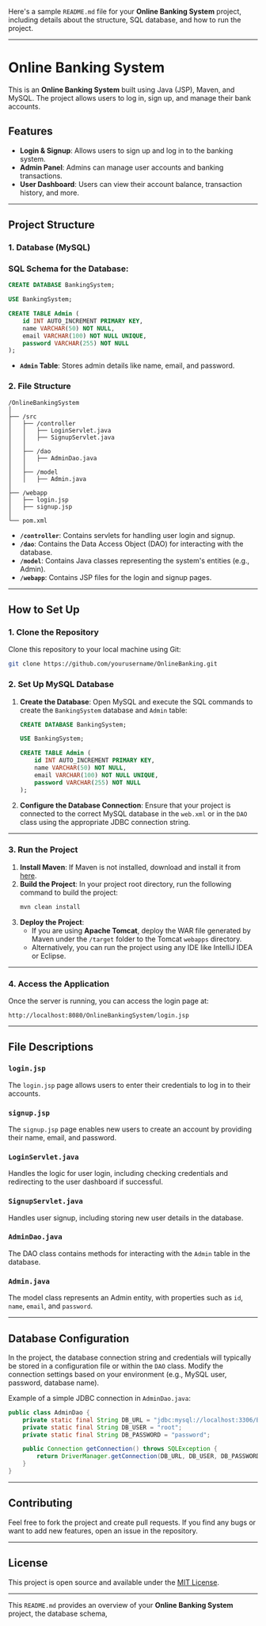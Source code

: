 Here's a sample `README.md` file for your **Online Banking System** project, including details about the structure, SQL database, and how to run the project.

---

# Online Banking System

This is an **Online Banking System** built using Java (JSP), Maven, and MySQL. The project allows users to log in, sign up, and manage their bank accounts.

## Features

- **Login & Signup**: Allows users to sign up and log in to the banking system.
- **Admin Panel**: Admins can manage user accounts and banking transactions.
- **User Dashboard**: Users can view their account balance, transaction history, and more.

---

## Project Structure

### 1. **Database (MySQL)**

### SQL Schema for the Database:
```sql
CREATE DATABASE BankingSystem;

USE BankingSystem;

CREATE TABLE Admin (
    id INT AUTO_INCREMENT PRIMARY KEY,
    name VARCHAR(50) NOT NULL,
    email VARCHAR(100) NOT NULL UNIQUE,
    password VARCHAR(255) NOT NULL
);
```

- **`Admin` Table**: Stores admin details like name, email, and password.

### 2. **File Structure**

```
/OnlineBankingSystem
│
├── /src
│   ├── /controller
│   │   ├── LoginServlet.java
│   │   ├── SignupServlet.java
│   │
│   ├── /dao
│   │   ├── AdminDao.java
│   │
│   ├── /model
│   │   ├── Admin.java
│
├── /webapp
│   ├── login.jsp
│   ├── signup.jsp
│
└── pom.xml
```

- **`/controller`**: Contains servlets for handling user login and signup.
- **`/dao`**: Contains the Data Access Object (DAO) for interacting with the database.
- **`/model`**: Contains Java classes representing the system's entities (e.g., Admin).
- **`/webapp`**: Contains JSP files for the login and signup pages.

---

## How to Set Up

### 1. **Clone the Repository**
Clone this repository to your local machine using Git:
```bash
git clone https://github.com/yourusername/OnlineBanking.git
```

### 2. **Set Up MySQL Database**

1. **Create the Database**: Open MySQL and execute the SQL commands to create the `BankingSystem` database and `Admin` table:
   ```sql
   CREATE DATABASE BankingSystem;

   USE BankingSystem;

   CREATE TABLE Admin (
       id INT AUTO_INCREMENT PRIMARY KEY,
       name VARCHAR(50) NOT NULL,
       email VARCHAR(100) NOT NULL UNIQUE,
       password VARCHAR(255) NOT NULL
   );
   ```

2. **Configure the Database Connection**:
   Ensure that your project is connected to the correct MySQL database in the `web.xml` or in the `DAO` class using the appropriate JDBC connection string.

---

### 3. **Run the Project**

1. **Install Maven**: If Maven is not installed, download and install it from [here](https://maven.apache.org/).
2. **Build the Project**:
   In your project root directory, run the following command to build the project:
   ```bash
   mvn clean install
   ```
3. **Deploy the Project**:
   - If you are using **Apache Tomcat**, deploy the WAR file generated by Maven under the `/target` folder to the Tomcat `webapps` directory.
   - Alternatively, you can run the project using any IDE like IntelliJ IDEA or Eclipse.

---

### 4. **Access the Application**

Once the server is running, you can access the login page at:
```
http://localhost:8080/OnlineBankingSystem/login.jsp
```

---

## File Descriptions

### **`login.jsp`**
The `login.jsp` page allows users to enter their credentials to log in to their accounts.

### **`signup.jsp`**
The `signup.jsp` page enables new users to create an account by providing their name, email, and password.

### **`LoginServlet.java`**
Handles the logic for user login, including checking credentials and redirecting to the user dashboard if successful.

### **`SignupServlet.java`**
Handles user signup, including storing new user details in the database.

### **`AdminDao.java`**
The DAO class contains methods for interacting with the `Admin` table in the database.

### **`Admin.java`**
The model class represents an Admin entity, with properties such as `id`, `name`, `email`, and `password`.

---

## Database Configuration

In the project, the database connection string and credentials will typically be stored in a configuration file or within the `DAO` class. Modify the connection settings based on your environment (e.g., MySQL user, password, database name).

Example of a simple JDBC connection in `AdminDao.java`:

```java
public class AdminDao {
    private static final String DB_URL = "jdbc:mysql://localhost:3306/BankingSystem";
    private static final String DB_USER = "root";
    private static final String DB_PASSWORD = "password";

    public Connection getConnection() throws SQLException {
        return DriverManager.getConnection(DB_URL, DB_USER, DB_PASSWORD);
    }
}
```

---

## Contributing

Feel free to fork the project and create pull requests. If you find any bugs or want to add new features, open an issue in the repository.

---

## License

This project is open source and available under the [MIT License](LICENSE).

---

This `README.md` provides an overview of your **Online Banking System** project, the database schema,
